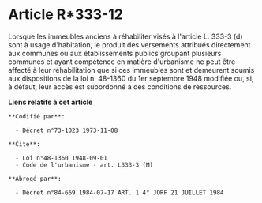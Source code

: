 # Article R*333-12

Lorsque les immeubles anciens à réhabiliter visés à l'article L. 333-3 (d) sont à usage d'habitation, le produit des
versements attribués directement aux communes ou aux établissements publics groupant plusieurs communes et ayant compétence
en matière d'urbanisme ne peut être affecté à leur réhabilitation que si ces immeubles sont et demeurent soumis aux
dispositions de la loi n. 48-1360 du 1er septembre 1948 modifiée ou, si, à défaut, leur accès est subordonné à des conditions
de ressources.

**Liens relatifs à cet article**

	**Codifié par**:

	  - Décret n°73-1023 1973-11-08

	**Cite**:

	  - Loi n°48-1360 1948-09-01
	  - Code de l'urbanisme - art. L333-3 (M)

	**Abrogé par**:

	  - Décret n°84-669 1984-07-17 ART. 1 4° JORF 21 JUILLET 1984
